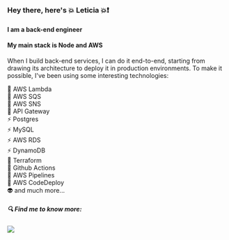### Hey there, here's :collision: Leticia :collision:❗
#### I am a back-end engineer
#### My main stack is Node and AWS
When I build back-end services, I can do it end-to-end, starting from drawing its architecture to deploy it in production environments. To make it possible, I've been using some interesting technologies:  
  
🌱 AWS Lambda  
🌱 AWS SQS  
🌱 AWS SNS  
🌱 API Gateway  
⚡ Postgres  
⚡ MySQL  
⚡ AWS RDS  
⚡ DynamoDB  
🛫 Terraform  
🛫 Github Actions  
🛫 AWS Pipelines    
🛫 AWS CodeDeploy    
👽 and much more...


##### 🔍 Find me to know more: 
[<img src="https://img.shields.io/badge/linkedin-%230077B5.svg?&style=for-the-badge&logo=linkedin&logoColor=white" />](https://www.linkedin.com/in/leticiadedeus/)

<!--
**leticiadedeus/leticiadedeus** is a ✨ _special_ ✨ repository because its `README.md` (this file) appears on your GitHub profile.

Here are some ideas to get you started:

- 🔭 I’m currently working on ...
- 🌱 I’m currently learning ...
- 👯 I’m looking to collaborate on ...
- 🤔 I’m looking for help with ...
- 💬 Ask me about ...
- 📫 How to reach me: ...
- 😄 Pronouns: ...
- ⚡ Fun fact: ...
-->
